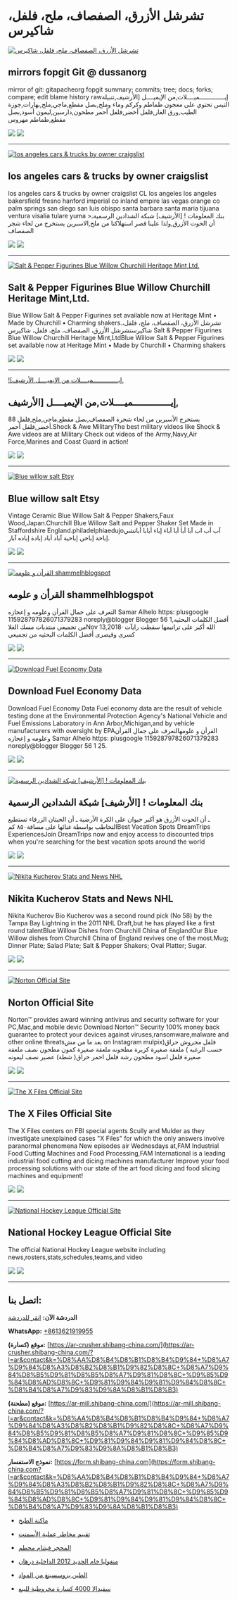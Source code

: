 # تشرشل الأزرق، الصفصاف، ملح، فلفل، شاكيرس

<a href="https://swt.shibang-china.com/?l=ar&img&k=%D8%AA%D8%B4%D8%B1%D8%B4%D9%84+%D8%A7%D9%84%D8%A3%D8%B2%D8%B1%D9%82%D8%8C+%D8%A7%D9%84%D8%B5%D9%81%D8%B5%D8%A7%D9%81%D8%8C+%D9%85%D9%84%D8%AD%D8%8C+%D9%81%D9%84%D9%81%D9%84%D8%8C+%D8%B4%D8%A7%D9%83%D9%8A%D8%B1%D8%B3" target="_blank">![تشرشل الأزرق، الصفصاف، ملح، فلفل، شاكيرس](http://static.shibang-china.com/all-800x300/1126.jpg)</a>

## mirrors fopgit Git @ dussanorg
mirror of git: gitapacheorg fopgit summary; commits; tree; docs; forks; compare; edit blame history rawإيــــــــــــــميــــلات,من الإيميــــل [الأرشيف,تتبيلة التيس تحتوي على معجون طماطم وكركم وماء وملح,بصل مقطع,ماجي,ملح,بهارات,جوزة الطيب,ورق الغار,فلفل أخضر,فلفل أحمر مطحون,دارسين,ليمون أسود,بصل مقطع,طماطم مهروس


<a href="https://whatsapp.shibangsoft.com/WhatsApp.php" target="_blank" title="WhatsApp">![](http://static.shibang-china.com/icon/whatsapp.png)</a> <a href="https://swt.shibang-china.com/?l=ar&icon&k=%D8%AA%D8%B4%D8%B1%D8%B4%D9%84+%D8%A7%D9%84%D8%A3%D8%B2%D8%B1%D9%82%D8%8C+%D8%A7%D9%84%D8%B5%D9%81%D8%B5%D8%A7%D9%81%D8%8C+%D9%85%D9%84%D8%AD%D8%8C+%D9%81%D9%84%D9%81%D9%84%D8%8C+%D8%B4%D8%A7%D9%83%D9%8A%D8%B1%D8%B3" target="_blank">![](http://static.shibang-china.com/icon/chat-ar.png)</a>

---

<a href="https://swt.shibang-china.com/?l=ar&img&k=%D8%AA%D8%B4%D8%B1%D8%B4%D9%84+%D8%A7%D9%84%D8%A3%D8%B2%D8%B1%D9%82%D8%8C+%D8%A7%D9%84%D8%B5%D9%81%D8%B5%D8%A7%D9%81%D8%8C+%D9%85%D9%84%D8%AD%D8%8C+%D9%81%D9%84%D9%81%D9%84%D8%8C+%D8%B4%D8%A7%D9%83%D9%8A%D8%B1%D8%B3" target="_blank">![los angeles cars & trucks by owner craigslist](http://static.shibang-china.com/all-800x300/410.jpg)</a>

## los angeles cars & trucks by owner craigslist
los angeles cars & trucks by owner craigslist CL los angeles los angeles bakersfield fresno hanford imperial co inland empire las vegas orange co palm springs san diego san luis obispo santa barbara santa maria tijuana ventura visalia tulare yuma &gt;بنك المعلومات ! [الأرشيف] شبكة الشدادين الرسميةـ أن الحوت الأزرق,ولذا علينا قصر استهلاكنا من ملح,الاسبرين يستخرج من لحاء شجر الصفصاف


<a href="https://whatsapp.shibangsoft.com/WhatsApp.php" target="_blank" title="WhatsApp">![](http://static.shibang-china.com/icon/whatsapp.png)</a> <a href="https://swt.shibang-china.com/?l=ar&icon&k=%D8%AA%D8%B4%D8%B1%D8%B4%D9%84+%D8%A7%D9%84%D8%A3%D8%B2%D8%B1%D9%82%D8%8C+%D8%A7%D9%84%D8%B5%D9%81%D8%B5%D8%A7%D9%81%D8%8C+%D9%85%D9%84%D8%AD%D8%8C+%D9%81%D9%84%D9%81%D9%84%D8%8C+%D8%B4%D8%A7%D9%83%D9%8A%D8%B1%D8%B3" target="_blank">![](http://static.shibang-china.com/icon/chat-ar.png)</a>

---

<a href="https://swt.shibang-china.com/?l=ar&img&k=%D8%AA%D8%B4%D8%B1%D8%B4%D9%84+%D8%A7%D9%84%D8%A3%D8%B2%D8%B1%D9%82%D8%8C+%D8%A7%D9%84%D8%B5%D9%81%D8%B5%D8%A7%D9%81%D8%8C+%D9%85%D9%84%D8%AD%D8%8C+%D9%81%D9%84%D9%81%D9%84%D8%8C+%D8%B4%D8%A7%D9%83%D9%8A%D8%B1%D8%B3" target="_blank">![Salt &amp; Pepper Figurines Blue Willow Churchill Heritage Mint,Ltd.](http://static.shibang-china.com/all-800x300/756.jpg)</a>

## Salt &amp; Pepper Figurines Blue Willow Churchill Heritage Mint,Ltd.
Blue Willow Salt &amp; Pepper Figurines set available now at Heritage Mint • Made by Churchill • Charming shakers.تشرشل الأزرق، الصفصاف، ملح، فلفل، شاكيرستشرشل الأزرق، الصفصاف، ملح، فلفل، شاكيرس Salt & Pepper Figurines Blue Willow Churchill Heritage Mint,LtdBlue Willow Salt & Pepper Figurines set available now at Heritage Mint • Made by Churchill • Charming shakers


<a href="https://whatsapp.shibangsoft.com/WhatsApp.php" target="_blank" title="WhatsApp">![](http://static.shibang-china.com/icon/whatsapp.png)</a> <a href="https://swt.shibang-china.com/?l=ar&icon&k=%D8%AA%D8%B4%D8%B1%D8%B4%D9%84+%D8%A7%D9%84%D8%A3%D8%B2%D8%B1%D9%82%D8%8C+%D8%A7%D9%84%D8%B5%D9%81%D8%B5%D8%A7%D9%81%D8%8C+%D9%85%D9%84%D8%AD%D8%8C+%D9%81%D9%84%D9%81%D9%84%D8%8C+%D8%B4%D8%A7%D9%83%D9%8A%D8%B1%D8%B3" target="_blank">![](http://static.shibang-china.com/icon/chat-ar.png)</a>

---

<a href="https://swt.shibang-china.com/?l=ar&img&k=%D8%AA%D8%B4%D8%B1%D8%B4%D9%84+%D8%A7%D9%84%D8%A3%D8%B2%D8%B1%D9%82%D8%8C+%D8%A7%D9%84%D8%B5%D9%81%D8%B5%D8%A7%D9%81%D8%8C+%D9%85%D9%84%D8%AD%D8%8C+%D9%81%D9%84%D9%81%D9%84%D8%8C+%D8%B4%D8%A7%D9%83%D9%8A%D8%B1%D8%B3" target="_blank">![إيــــــــــــــميــــلات,من الإيميــــل [الأرشيف,](http://static.shibang-china.com/all-800x300/414.jpg)</a>

## إيــــــــــــــميــــلات,من الإيميــــل [الأرشيف,
88 يستخرج الأسبرين من لحاء شجرة الصفصاف,بصل مقطع,ماجي,ملح,فلفل أخضر,فلفل أحمر.Shock & Awe MilitaryThe best military videos like Shock & Awe videos are at Military Check out videos of the Army,Navy,Air Force,Marines and Coast Guard in action!


<a href="https://whatsapp.shibangsoft.com/WhatsApp.php" target="_blank" title="WhatsApp">![](http://static.shibang-china.com/icon/whatsapp.png)</a> <a href="https://swt.shibang-china.com/?l=ar&icon&k=%D8%AA%D8%B4%D8%B1%D8%B4%D9%84+%D8%A7%D9%84%D8%A3%D8%B2%D8%B1%D9%82%D8%8C+%D8%A7%D9%84%D8%B5%D9%81%D8%B5%D8%A7%D9%81%D8%8C+%D9%85%D9%84%D8%AD%D8%8C+%D9%81%D9%84%D9%81%D9%84%D8%8C+%D8%B4%D8%A7%D9%83%D9%8A%D8%B1%D8%B3" target="_blank">![](http://static.shibang-china.com/icon/chat-ar.png)</a>

---

<a href="https://swt.shibang-china.com/?l=ar&img&k=%D8%AA%D8%B4%D8%B1%D8%B4%D9%84+%D8%A7%D9%84%D8%A3%D8%B2%D8%B1%D9%82%D8%8C+%D8%A7%D9%84%D8%B5%D9%81%D8%B5%D8%A7%D9%81%D8%8C+%D9%85%D9%84%D8%AD%D8%8C+%D9%81%D9%84%D9%81%D9%84%D8%8C+%D8%B4%D8%A7%D9%83%D9%8A%D8%B1%D8%B3" target="_blank">![Blue willow salt Etsy](http://static.shibang-china.com/all-800x300/60.jpg)</a>

## Blue willow salt Etsy
Vintage Ceramic Blue Willow Salt &amp; Pepper Shakers,Faux Wood,Japan.Churchill Blue Willow Salt and Pepper Shaker Set Made in Staffordshire England.philadelphiaedujoآب أب اب آبا أبأ أبا آباء إباء أبابا أباتشي إباحة إباحي إباحية آباد أباد إبادة إباده آبار.


<a href="https://whatsapp.shibangsoft.com/WhatsApp.php" target="_blank" title="WhatsApp">![](http://static.shibang-china.com/icon/whatsapp.png)</a> <a href="https://swt.shibang-china.com/?l=ar&icon&k=%D8%AA%D8%B4%D8%B1%D8%B4%D9%84+%D8%A7%D9%84%D8%A3%D8%B2%D8%B1%D9%82%D8%8C+%D8%A7%D9%84%D8%B5%D9%81%D8%B5%D8%A7%D9%81%D8%8C+%D9%85%D9%84%D8%AD%D8%8C+%D9%81%D9%84%D9%81%D9%84%D8%8C+%D8%B4%D8%A7%D9%83%D9%8A%D8%B1%D8%B3" target="_blank">![](http://static.shibang-china.com/icon/chat-ar.png)</a>

---

<a href="https://swt.shibang-china.com/?l=ar&img&k=%D8%AA%D8%B4%D8%B1%D8%B4%D9%84+%D8%A7%D9%84%D8%A3%D8%B2%D8%B1%D9%82%D8%8C+%D8%A7%D9%84%D8%B5%D9%81%D8%B5%D8%A7%D9%81%D8%8C+%D9%85%D9%84%D8%AD%D8%8C+%D9%81%D9%84%D9%81%D9%84%D8%8C+%D8%B4%D8%A7%D9%83%D9%8A%D8%B1%D8%B3" target="_blank">![القرأن و علومه shammelhblogspot](http://static.shibang-china.com/all-800x300/1228.jpg)</a>

## القرأن و علومه shammelhblogspot
التعرف على جمال القرأن وعلومه و إعجازه Samar Alhelo https: plusgoogle 115928797826071379283 noreply@blogger Blogger 56 1,أفضل الكلمات البحثيه من تجميعي منتديات مسك الغلاNov 13,2018&#0183;&#32;الله أكبر على ترانيمها سقطت رايآت كسرى وقيصرى أفضل الكلمات البحثيه من تجميعي


<a href="https://whatsapp.shibangsoft.com/WhatsApp.php" target="_blank" title="WhatsApp">![](http://static.shibang-china.com/icon/whatsapp.png)</a> <a href="https://swt.shibang-china.com/?l=ar&icon&k=%D8%AA%D8%B4%D8%B1%D8%B4%D9%84+%D8%A7%D9%84%D8%A3%D8%B2%D8%B1%D9%82%D8%8C+%D8%A7%D9%84%D8%B5%D9%81%D8%B5%D8%A7%D9%81%D8%8C+%D9%85%D9%84%D8%AD%D8%8C+%D9%81%D9%84%D9%81%D9%84%D8%8C+%D8%B4%D8%A7%D9%83%D9%8A%D8%B1%D8%B3" target="_blank">![](http://static.shibang-china.com/icon/chat-ar.png)</a>

---

<a href="https://swt.shibang-china.com/?l=ar&img&k=%D8%AA%D8%B4%D8%B1%D8%B4%D9%84+%D8%A7%D9%84%D8%A3%D8%B2%D8%B1%D9%82%D8%8C+%D8%A7%D9%84%D8%B5%D9%81%D8%B5%D8%A7%D9%81%D8%8C+%D9%85%D9%84%D8%AD%D8%8C+%D9%81%D9%84%D9%81%D9%84%D8%8C+%D8%B4%D8%A7%D9%83%D9%8A%D8%B1%D8%B3" target="_blank">![Download Fuel Economy Data](http://static.shibang-china.com/all-800x300/1248.jpg)</a>

## Download Fuel Economy Data
Download Fuel Economy Data Fuel economy data are the result of vehicle testing done at the Environmental Protection Agency's National Vehicle and Fuel Emissions Laboratory in Ann Arbor,Michigan,and by vehicle manufacturers with oversight by EPAالقرأن و علومهالتعرف على جمال القرأن وعلومه و إعجازه Samar Alhelo https: plusgoogle 115928797826071379283 noreply@blogger Blogger 56 1 25.


<a href="https://whatsapp.shibangsoft.com/WhatsApp.php" target="_blank" title="WhatsApp">![](http://static.shibang-china.com/icon/whatsapp.png)</a> <a href="https://swt.shibang-china.com/?l=ar&icon&k=%D8%AA%D8%B4%D8%B1%D8%B4%D9%84+%D8%A7%D9%84%D8%A3%D8%B2%D8%B1%D9%82%D8%8C+%D8%A7%D9%84%D8%B5%D9%81%D8%B5%D8%A7%D9%81%D8%8C+%D9%85%D9%84%D8%AD%D8%8C+%D9%81%D9%84%D9%81%D9%84%D8%8C+%D8%B4%D8%A7%D9%83%D9%8A%D8%B1%D8%B3" target="_blank">![](http://static.shibang-china.com/icon/chat-ar.png)</a>

---

<a href="https://swt.shibang-china.com/?l=ar&img&k=%D8%AA%D8%B4%D8%B1%D8%B4%D9%84+%D8%A7%D9%84%D8%A3%D8%B2%D8%B1%D9%82%D8%8C+%D8%A7%D9%84%D8%B5%D9%81%D8%B5%D8%A7%D9%81%D8%8C+%D9%85%D9%84%D8%AD%D8%8C+%D9%81%D9%84%D9%81%D9%84%D8%8C+%D8%B4%D8%A7%D9%83%D9%8A%D8%B1%D8%B3" target="_blank">![بنك المعلومات ! [الأرشيف] شبكة الشدادين الرسمية](http://static.shibang-china.com/all-800x300/330.jpg)</a>

## بنك المعلومات ! [الأرشيف] شبكة الشدادين الرسمية
ـ أن الحوت الأزرق هو أكبر حيوان على الكرة الأرضية ـ أن الحيتان الزرقاء تستطيع التخاطب بواسطة غنائها على مسافة٨٥٠ كمBest Vacation Spots DreamTrips ExperiencesJoin DreamTrips now and enjoy access to discounted trips when you're searching for the best vacation spots around the world


<a href="https://whatsapp.shibangsoft.com/WhatsApp.php" target="_blank" title="WhatsApp">![](http://static.shibang-china.com/icon/whatsapp.png)</a> <a href="https://swt.shibang-china.com/?l=ar&icon&k=%D8%AA%D8%B4%D8%B1%D8%B4%D9%84+%D8%A7%D9%84%D8%A3%D8%B2%D8%B1%D9%82%D8%8C+%D8%A7%D9%84%D8%B5%D9%81%D8%B5%D8%A7%D9%81%D8%8C+%D9%85%D9%84%D8%AD%D8%8C+%D9%81%D9%84%D9%81%D9%84%D8%8C+%D8%B4%D8%A7%D9%83%D9%8A%D8%B1%D8%B3" target="_blank">![](http://static.shibang-china.com/icon/chat-ar.png)</a>

---

<a href="https://swt.shibang-china.com/?l=ar&img&k=%D8%AA%D8%B4%D8%B1%D8%B4%D9%84+%D8%A7%D9%84%D8%A3%D8%B2%D8%B1%D9%82%D8%8C+%D8%A7%D9%84%D8%B5%D9%81%D8%B5%D8%A7%D9%81%D8%8C+%D9%85%D9%84%D8%AD%D8%8C+%D9%81%D9%84%D9%81%D9%84%D8%8C+%D8%B4%D8%A7%D9%83%D9%8A%D8%B1%D8%B3" target="_blank">![Nikita Kucherov Stats and News NHL](http://static.shibang-china.com/all-800x300/276.jpg)</a>

## Nikita Kucherov Stats and News NHL
Nikita Kucherov Bio Kucherov was a second round pick (No 58) by the Tampa Bay Lightning in the 2011 NHL Draft,but he has played like a first round talentBlue Willow Dishes from Churchill China of EnglandOur Blue Willow dishes from Churchill China of England revives one of the most.Mug; Dinner Plate; Salad Plate; Salt &amp; Pepper Shakers; Oval Platter; Sugar.


<a href="https://whatsapp.shibangsoft.com/WhatsApp.php" target="_blank" title="WhatsApp">![](http://static.shibang-china.com/icon/whatsapp.png)</a> <a href="https://swt.shibang-china.com/?l=ar&icon&k=%D8%AA%D8%B4%D8%B1%D8%B4%D9%84+%D8%A7%D9%84%D8%A3%D8%B2%D8%B1%D9%82%D8%8C+%D8%A7%D9%84%D8%B5%D9%81%D8%B5%D8%A7%D9%81%D8%8C+%D9%85%D9%84%D8%AD%D8%8C+%D9%81%D9%84%D9%81%D9%84%D8%8C+%D8%B4%D8%A7%D9%83%D9%8A%D8%B1%D8%B3" target="_blank">![](http://static.shibang-china.com/icon/chat-ar.png)</a>

---

<a href="https://swt.shibang-china.com/?l=ar&img&k=%D8%AA%D8%B4%D8%B1%D8%B4%D9%84+%D8%A7%D9%84%D8%A3%D8%B2%D8%B1%D9%82%D8%8C+%D8%A7%D9%84%D8%B5%D9%81%D8%B5%D8%A7%D9%81%D8%8C+%D9%85%D9%84%D8%AD%D8%8C+%D9%81%D9%84%D9%81%D9%84%D8%8C+%D8%B4%D8%A7%D9%83%D9%8A%D8%B1%D8%B3" target="_blank">![Norton Official Site](http://static.shibang-china.com/all-800x300/747.jpg)</a>

## Norton Official Site
Norton™ provides award winning antivirus and security software for your PC,Mac,and mobile devic Download Norton™ Security 100% money back guarantee to protect your devices against viruses,ransomware,malware and other online threatsبعد ما من مش on Instagram mulpixفلفل مجروش حراق( حسب الرغبه ) ملعقة صغيرة كزبرة مطحونه ملعقة صغيرة كمون مطحون نصف ملعقة صغيرة فلفل اسود مطحون رشة فلفل احمر حراق( شطة) عصير نصف ليمونه


<a href="https://whatsapp.shibangsoft.com/WhatsApp.php" target="_blank" title="WhatsApp">![](http://static.shibang-china.com/icon/whatsapp.png)</a> <a href="https://swt.shibang-china.com/?l=ar&icon&k=%D8%AA%D8%B4%D8%B1%D8%B4%D9%84+%D8%A7%D9%84%D8%A3%D8%B2%D8%B1%D9%82%D8%8C+%D8%A7%D9%84%D8%B5%D9%81%D8%B5%D8%A7%D9%81%D8%8C+%D9%85%D9%84%D8%AD%D8%8C+%D9%81%D9%84%D9%81%D9%84%D8%8C+%D8%B4%D8%A7%D9%83%D9%8A%D8%B1%D8%B3" target="_blank">![](http://static.shibang-china.com/icon/chat-ar.png)</a>

---

<a href="https://swt.shibang-china.com/?l=ar&img&k=%D8%AA%D8%B4%D8%B1%D8%B4%D9%84+%D8%A7%D9%84%D8%A3%D8%B2%D8%B1%D9%82%D8%8C+%D8%A7%D9%84%D8%B5%D9%81%D8%B5%D8%A7%D9%81%D8%8C+%D9%85%D9%84%D8%AD%D8%8C+%D9%81%D9%84%D9%81%D9%84%D8%8C+%D8%B4%D8%A7%D9%83%D9%8A%D8%B1%D8%B3" target="_blank">![The X Files Official Site](http://static.shibang-china.com/all-800x300/830.jpg)</a>

## The X Files Official Site
The X Files centers on FBI special agents Scully and Mulder as they investigate unexplained cases "X Files" for which the only answers involve paranormal phenomena New episodes air Wednesdays at,FAM Industrial Food Cutting Machines and Food Processing,FAM International is a leading industrial food cutting and dicing machines manufacturer Improve your food processing solutions with our state of the art food dicing and food slicing machines and equipment!


<a href="https://whatsapp.shibangsoft.com/WhatsApp.php" target="_blank" title="WhatsApp">![](http://static.shibang-china.com/icon/whatsapp.png)</a> <a href="https://swt.shibang-china.com/?l=ar&icon&k=%D8%AA%D8%B4%D8%B1%D8%B4%D9%84+%D8%A7%D9%84%D8%A3%D8%B2%D8%B1%D9%82%D8%8C+%D8%A7%D9%84%D8%B5%D9%81%D8%B5%D8%A7%D9%81%D8%8C+%D9%85%D9%84%D8%AD%D8%8C+%D9%81%D9%84%D9%81%D9%84%D8%8C+%D8%B4%D8%A7%D9%83%D9%8A%D8%B1%D8%B3" target="_blank">![](http://static.shibang-china.com/icon/chat-ar.png)</a>

---

<a href="https://swt.shibang-china.com/?l=ar&img&k=%D8%AA%D8%B4%D8%B1%D8%B4%D9%84+%D8%A7%D9%84%D8%A3%D8%B2%D8%B1%D9%82%D8%8C+%D8%A7%D9%84%D8%B5%D9%81%D8%B5%D8%A7%D9%81%D8%8C+%D9%85%D9%84%D8%AD%D8%8C+%D9%81%D9%84%D9%81%D9%84%D8%8C+%D8%B4%D8%A7%D9%83%D9%8A%D8%B1%D8%B3" target="_blank">![National Hockey League Official Site](http://static.shibang-china.com/all-800x300/824.jpg)</a>

## National Hockey League Official Site
The official National Hockey League website including news,rosters,stats,schedules,teams,and video

<a href="https://whatsapp.shibangsoft.com/WhatsApp.php" target="_blank" title="WhatsApp">![](http://static.shibang-china.com/icon/whatsapp.png)</a> <a href="https://swt.shibang-china.com/?l=ar&icon&k=%D8%AA%D8%B4%D8%B1%D8%B4%D9%84+%D8%A7%D9%84%D8%A3%D8%B2%D8%B1%D9%82%D8%8C+%D8%A7%D9%84%D8%B5%D9%81%D8%B5%D8%A7%D9%81%D8%8C+%D9%85%D9%84%D8%AD%D8%8C+%D9%81%D9%84%D9%81%D9%84%D8%8C+%D8%B4%D8%A7%D9%83%D9%8A%D8%B1%D8%B3" target="_blank">![](http://static.shibang-china.com/icon/chat-ar.png)</a>

---
## اتصل بنا:

**الدردشة الآن:** [انقر للدردشة](https://swt.shibang-china.com?l=ar&contact&k=%D8%AA%D8%B4%D8%B1%D8%B4%D9%84+%D8%A7%D9%84%D8%A3%D8%B2%D8%B1%D9%82%D8%8C+%D8%A7%D9%84%D8%B5%D9%81%D8%B5%D8%A7%D9%81%D8%8C+%D9%85%D9%84%D8%AD%D8%8C+%D9%81%D9%84%D9%81%D9%84%D8%8C+%D8%B4%D8%A7%D9%83%D9%8A%D8%B1%D8%B3)

**WhatsApp:**  [+8613621919955](https://whatsapp.shibangsoft.com/WhatsApp.php)

**موقع (كسارة):** [https://ar-crusher.shibang-china.com/](https://ar-crusher.shibang-china.com/?l=ar&contact&k=%D8%AA%D8%B4%D8%B1%D8%B4%D9%84+%D8%A7%D9%84%D8%A3%D8%B2%D8%B1%D9%82%D8%8C+%D8%A7%D9%84%D8%B5%D9%81%D8%B5%D8%A7%D9%81%D8%8C+%D9%85%D9%84%D8%AD%D8%8C+%D9%81%D9%84%D9%81%D9%84%D8%8C+%D8%B4%D8%A7%D9%83%D9%8A%D8%B1%D8%B3)

**موقع (مطحنة):** [https://ar-mill.shibang-china.com/](https://ar-mill.shibang-china.com/?l=ar&contact&k=%D8%AA%D8%B4%D8%B1%D8%B4%D9%84+%D8%A7%D9%84%D8%A3%D8%B2%D8%B1%D9%82%D8%8C+%D8%A7%D9%84%D8%B5%D9%81%D8%B5%D8%A7%D9%81%D8%8C+%D9%85%D9%84%D8%AD%D8%8C+%D9%81%D9%84%D9%81%D9%84%D8%8C+%D8%B4%D8%A7%D9%83%D9%8A%D8%B1%D8%B3)

**نموذج الاستفسار:** [https://form.shibang-china.com](https://form.shibang-china.com?l=ar&contact&k=%D8%AA%D8%B4%D8%B1%D8%B4%D9%84+%D8%A7%D9%84%D8%A3%D8%B2%D8%B1%D9%82%D8%8C+%D8%A7%D9%84%D8%B5%D9%81%D8%B5%D8%A7%D9%81%D8%8C+%D9%85%D9%84%D8%AD%D8%8C+%D9%81%D9%84%D9%81%D9%84%D8%8C+%D8%B4%D8%A7%D9%83%D9%8A%D8%B1%D8%B3)

* [ماكنة الطبخ](../12/%D9%85%D8%A7%D9%83%D9%86%D8%A9%20%D8%A7%D9%84%D8%B7%D8%A8%D8%AE.md)

* [تقييم مخاطر عملية الأسمنت](../13/%D8%AA%D9%82%D9%8A%D9%8A%D9%85%20%D9%85%D8%AE%D8%A7%D8%B7%D8%B1%20%D8%B9%D9%85%D9%84%D9%8A%D8%A9%20%D8%A7%D9%84%D8%A3%D8%B3%D9%85%D9%86%D8%AA.md)

* [المحجر فيتنام محطم](../11/%D8%A7%D9%84%D9%85%D8%AD%D8%AC%D8%B1%20%D9%81%D9%8A%D8%AA%D9%86%D8%A7%D9%85%20%D9%85%D8%AD%D8%B7%D9%85.md)

* [منغوليا خام الحديد 2012 الداخلية درهان](../15/%D9%85%D9%86%D8%BA%D9%88%D9%84%D9%8A%D8%A7%20%D8%AE%D8%A7%D9%85%20%D8%A7%D9%84%D8%AD%D8%AF%D9%8A%D8%AF%202012%20%D8%A7%D9%84%D8%AF%D8%A7%D8%AE%D9%84%D9%8A%D8%A9%20%D8%AF%D8%B1%D9%87%D8%A7%D9%86.md)

* [الطين بروسسينغ من المواد](../14/%D8%A7%D9%84%D8%B7%D9%8A%D9%86%20%D8%A8%D8%B1%D9%88%D8%B3%D8%B3%D9%8A%D9%86%D8%BA%20%D9%85%D9%86%20%D8%A7%D9%84%D9%85%D9%88%D8%A7%D8%AF.md)

* [سفيدالا 4000 كسارة مخروطية للبيع](../12/%D8%B3%D9%81%D9%8A%D8%AF%D8%A7%D9%84%D8%A7%204000%20%D9%83%D8%B3%D8%A7%D8%B1%D8%A9%20%D9%85%D8%AE%D8%B1%D9%88%D8%B7%D9%8A%D8%A9%20%D9%84%D9%84%D8%A8%D9%8A%D8%B9.md)